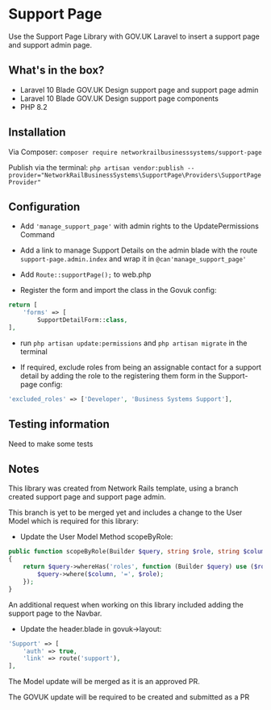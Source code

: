 # Support Page

Use the Support Page Library with GOV.UK Laravel to insert a support page and support admin page.

## What's in the box?

* Laravel 10 Blade GOV.UK Design support page and support page admin
* Laravel 10 Blade GOV.UK Design support page components
* PHP 8.2

## Installation

Via Composer: `composer require networkrailbusinesssystems/support-page`

Publish via the terminal: `php artisan vendor:publish --provider="NetworkRailBusinessSystems\SupportPage\Providers\SupportPageProvider"`

## Configuration

* Add `'manage_support_page'` with admin rights to the UpdatePermissions Command
* Add a link to manage Support Details on the admin blade with the route `support-page.admin.index` and wrap it in `@can'manage_support_page'`
* Add `Route::supportPage();` to web.php

* Register the form and import the class in the Govuk config:
```php
return [
    'forms' => [
        SupportDetailForm::class,
],
```
* run `php artisan update:permissions` and `php artisan migrate` in the terminal

* If required, exclude roles from being an assignable contact for a support detail by adding the role to the registering them form in the Support-page config:

```php
'excluded_roles' => ['Developer', 'Business Systems Support'],
```

## Testing information

Need to make some tests

## Notes

This library was created from Network Rails template, using a branch created support page and support page admin.

This branch is yet to be merged yet and  includes a change to the User Model which is required for this library:

* Update the User Model Method scopeByRole:
```php
public function scopeByRole(Builder $query, string $role, string $column = 'name'): Builder
{
    return $query->whereHas('roles', function (Builder $query) use ($role, $column) {
        $query->where($column, '=', $role);
    });
}
```
An additional request when working on this library included adding the support page to the Navbar.

* Update the header.blade in govuk->layout:
```php
'Support' => [
    'auth' => true,
    'link' => route('support'),
],
```
The Model update will be merged as it is an approved PR.

The GOVUK update will be required to be created and submitted as a PR

